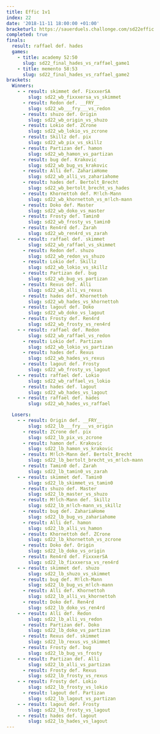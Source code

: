 ```yaml
---
title: Effic 1v1
index: 22
date: '2018-11-11 18:00:00 +01:00'
bracketurl: https://sauerduels.challonge.com/sd22effic
completed: true
finals:
  result: raffael def. hades
  games:
    - title: academy 52:50
      slug: sd22_final_hades_vs_raffael_game1
    - title: memento 58:53
      slug: sd22_final_hades_vs_raffael_game2
brackets:
  Winners:
    - - result: skimmet def. FixxxerSA
        slug: sd22_wb_fixxxersa_vs_skimmet
      - result: Redon def. __FRY__
        slug: sd22_wb___fry___vs_redon
      - result: shuzo def. Origin
        slug: sd22_wb_origin_vs_shuzo
      - result: Lokio def. ZCrone
        slug: sd22_wb_lokio_vs_zcrone
      - result: Skillz def. pix
        slug: sd22_wb_pix_vs_skillz
      - result: Partizan def. hamon
        slug: sd22_wb_hamon_vs_partizan
      - result: bug def. Krakovic
        slug: sd22_wb_bug_vs_krakovic
      - result: Alli def. ZahariaHome
        slug: sd22_wb_alli_vs_zahariahome
      - result: hades def. Bertolt_Brecht
        slug: sd22_wb_bertolt_brecht_vs_hades
      - result: Khornettoh def. M!lch-Mann
        slug: sd22_wb_khornettoh_vs_m!lch-mann
      - result: Doko def. Master
        slug: sd22_wb_doko_vs_master
      - result: Frosty def. Tamin0
        slug: sd22_wb_frosty_vs_tamin0
      - result: Ren4rd def. Zarah
        slug: sd22_wb_ren4rd_vs_zarah
    - - result: raffael def. skimmet
        slug: sd22_wb_raffael_vs_skimmet
      - result: Redon def. shuzo
        slug: sd22_wb_redon_vs_shuzo
      - result: Lokio def. Skillz
        slug: sd22_wb_lokio_vs_skillz
      - result: Partizan def. bug
        slug: sd22_wb_bug_vs_partizan
      - result: Rexus def. Alli
        slug: sd22_wb_alli_vs_rexus
      - result: hades def. Khornettoh
        slug: sd22_wb_hades_vs_khornettoh
      - result: lagout def. Doko
        slug: sd22_wb_doko_vs_lagout
      - result: Frosty def. Ren4rd
        slug: sd22_wb_frosty_vs_ren4rd
    - - result: raffael def. Redon
        slug: sd22_wb_raffael_vs_redon
      - result: Lokio def. Partizan
        slug: sd22_wb_lokio_vs_partizan
      - result: hades def. Rexus
        slug: sd22_wb_hades_vs_rexus
      - result: lagout def. Frosty
        slug: sd22_wb_frosty_vs_lagout
    - - result: raffael def. Lokio
        slug: sd22_wb_raffael_vs_lokio
      - result: hades def. lagout
        slug: sd22_wb_hades_vs_lagout
    - - result: raffael def. hades
        slug: sd22_wb_hades_vs_raffael

  Losers:
    - - result: Origin def. __FRY__
        slug: sd22_lb___fry___vs_origin
      - result: ZCrone def. pix
        slug: sd22_lb_pix_vs_zcrone
      - result: hamon def. Krakovic
        slug: sd22_lb_hamon_vs_krakovic
      - result: M!lch-Mann def. Bertolt_Brecht
        slug: sd22_lb_bertolt_brecht_vs_m!lch-mann
      - result: Tamin0 def. Zarah
        slug: sd22_lb_tamin0_vs_zarah
    - - result: skimmet def. Tamin0
        slug: sd22_lb_skimmet_vs_tamin0
      - result: shuzo def. Master
        slug: sd22_lb_master_vs_shuzo
      - result: M!lch-Mann def. Skillz
        slug: sd22_lb_m!lch-mann_vs_skillz
      - result: bug def. ZahariaHome
        slug: sd22_lb_bug_vs_zahariahome
      - result: Alli def. hamon
        slug: sd22_lb_alli_vs_hamon
      - result: Khornettoh def. ZCrone
        slug: sd22_lb_khornettoh_vs_zcrone
      - result: Doko def. Origin
        slug: sd22_lb_doko_vs_origin
      - result: Ren4rd def. FixxxerSA
        slug: sd22_lb_fixxxersa_vs_ren4rd
    - - result: skimmet def. shuzo
        slug: sd22_lb_shuzo_vs_skimmet
      - result: bug def. M!lch-Mann
        slug: sd22_lb_bug_vs_m!lch-mann
      - result: Alli def. Khornettoh
        slug: sd22_lb_alli_vs_khornettoh
      - result: Doko def. Ren4rd
        slug: sd22_lb_doko_vs_ren4rd
    - - result: Alli def. Redon
        slug: sd22_lb_alli_vs_redon
      - result: Partizan def. Doko
        slug: sd22_lb_doko_vs_partizan
      - result: Rexus def. skimmet
        slug: sd22_lb_rexus_vs_skimmet
      - result: Frosty def. bug
        slug: sd22_lb_bug_vs_frosty
    - - result: Partizan def. Alli
        slug: sd22_lb_alli_vs_partizan
      - result: Frosty def. Rexus
        slug: sd22_lb_frosty_vs_rexus
    - - result: Frosty def. Lokio
        slug: sd22_lb_frosty_vs_lokio
      - result: lagout def. Partizan
        slug: sd22_lb_lagout_vs_partizan
    - - result: lagout def. Frosty
        slug: sd22_lb_frosty_vs_lagout
    - - result: hades def. lagout
        slug: sd22_lb_hades_vs_lagout
---
```


